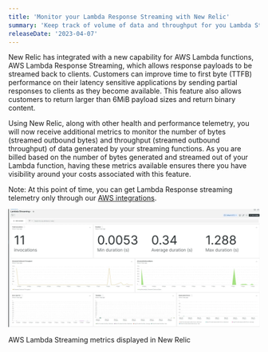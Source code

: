 ```yaml
---
title: 'Monitor your Lambda Response Streaming with New Relic'
summary: 'Keep track of volume of data and throughput for you Lambda Streaming function and prevent unexpected overages '
releaseDate: '2023-04-07'
---
```


New Relic has integrated with a new capability for AWS Lambda functions, AWS Lambda Response Streaming, which allows response payloads to be streamed back to clients. Customers can improve time to first byte (TTFB) performance on their latency sensitive applications by sending partial responses to clients as they become available. This feature also allows customers to return larger than 6MiB payload sizes and return binary content.
 
Using New Relic, along with other health and performance telemetry, you will now receive additional metrics to monitor the number of bytes (streamed outbound bytes) and throughput (streamed outbound throughput) of data generated by your streaming functions. As you are billed based on the number of bytes generated and streamed out of your Lambda function, having these metrics available ensures there you have visibility around your costs associated with this feature.

Note: At this point of time, you can get Lambda Response streaming telemetry only through our [AWS integrations](https://docs.newrelic.com/docs/infrastructure/amazon-integrations/get-started/introduction-aws-integrations/).

![AWS Lambda Streaming metrics displayed in New Relic](./images/LambdaStreaming.webp "AWS Lambda Streaming metrics displayed in New Relic")
<figcaption>AWS Lambda Streaming metrics displayed in New Relic</figcaption>
